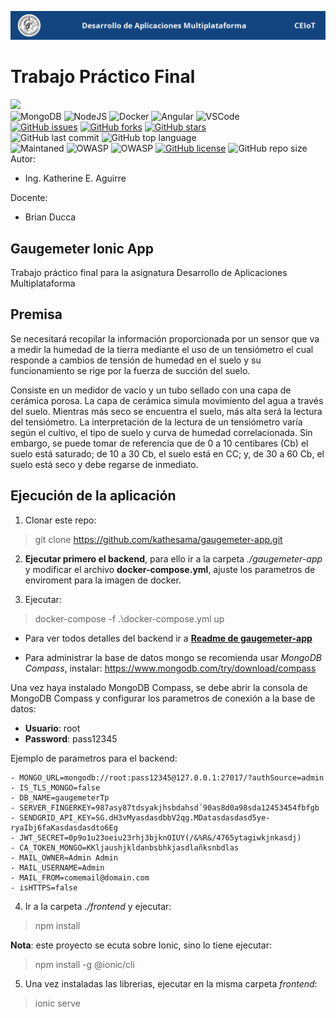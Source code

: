 ![header](assets/header.png)

# Trabajo Práctico Final
<link rel="stylesheet" href="https://use.fontawesome.com/releases/v5.15.2/css/all.css" integrity="sha384-vSIIfh2YWi9wW0r9iZe7RJPrKwp6bG+s9QZMoITbCckVJqGCCRhc+ccxNcdpHuYu" crossorigin="anonymous">

[<img src="https://img.shields.io/badge/Linkedin-kathesama-blue?style=for-the-badge&logo=linkedin">](https://www.linkedin.com/in/kathesama)
<br>
![MongoDB](https://img.shields.io/badge/MongoDB-4EA94B?style=for-the-badge&logo=mongodb&logoColor=white)
![NodeJS](https://img.shields.io/badge/Node.js-43853D?style=for-the-badge&logo=node.js&logoColor=white)
![Docker](https://img.shields.io/badge/Docker-blue?style=for-the-badge&logo=docker&logoColor=white)
![Angular](https://img.shields.io/badge/Angular-DD0031?style=for-the-badge&logo=angular&logoColor=white)
![VSCode](https://img.shields.io/badge/Made%20for-VSCode-1f425f.svg?style=for-the-badge)
<br>
[![GitHub issues](https://img.shields.io/github/issues/kathesama/gaugemeter-app?style=plastic)](https://github.com/kathesama/gaugemeter-app/issues)
[![GitHub forks](https://img.shields.io/github/forks/kathesama/gaugemeter-app?style=plastic)](https://github.com/kathesama/gaugemeter-app/network)
[![GitHub stars](https://img.shields.io/github/stars/kathesama/gaugemeter-app?style=plastic)](https://github.com/kathesama/gaugemeter-app/stargazers)
<br>
![GitHub last commit](https://img.shields.io/github/last-commit/kathesama/gaugemeter-app?color=red&style=plastic)
![GitHub top language](https://img.shields.io/github/languages/top/kathesama/gaugemeter-app?style=plastic)
<br>
![Maintaned](https://img.shields.io/badge/Maintained%3F-yes-green.svg?style=plastic)
![OWASP](https://img.shields.io/badge/OWASP%3F-yes-green.svg?style=plastic)
![OWASP](https://img.shields.io/badge/CleanCode%3F-yes-green.svg?style=plastic)
[![GitHub license](https://img.shields.io/github/license/kathesama/gaugemeter-app?style=plastic)](https://github.com/kathesama/gaugemeter-app/blob/main/LICENSE)
![GitHub repo size](https://img.shields.io/github/repo-size/kathesama/gaugemeter-app?style=plastic)
<br>
Autor:

* Ing. Katherine E. Aguirre

Docente:

* Brian Ducca

## Gaugemeter Ionic App
Trabajo práctico final para la asignatura Desarrollo de Aplicaciones Multiplataforma

## Premisa
Se necesitará recopilar la información proporcionada por un sensor que va a medir la
humedad de la tierra mediante el uso de un tensiómetro el cual responde a cambios de
tensión de humedad en el suelo y su funcionamiento se rige por la fuerza de succión del
suelo. 

Consiste en un medidor de vacío y un tubo sellado con una capa de cerámica porosa.
La capa de cerámica simula movimiento del agua a través del suelo. Mientras más seco se
encuentra el suelo, más alta será la lectura del tensiómetro. La interpretación de la lectura de un tensiómetro varía según el cultivo, el tipo de suelo y curva de humedad
correlacionada. Sin embargo, se puede tomar de referencia que de 0 a 10 centibares (Cb) el
suelo está saturado; de 10 a 30 Cb, el suelo está en CC; y, de 30 a 60 Cb, el suelo está
seco y debe regarse de inmediato.

## Ejecución de la aplicación
1. Clonar este repo:
> git clone https://github.com/kathesama/gaugemeter-app.git

2. **Ejecutar primero el backend**, para ello ir a la carpeta *./gaugemeter-app* y modificar el archivo **docker-compose.yml**, ajuste los parametros de enviroment para la imagen de docker.

3. Ejecutar:
> docker-compose -f .\docker-compose.yml up

* Para ver todos detalles del backend ir a **[Readme de gaugemeter-app](https://github.com/kathesama/gaugemeter-app/blob/main/README.md)**

* Para administrar la base de datos mongo se recomienda usar *MongoDB Compass*, instalar: https://www.mongodb.com/try/download/compass

Una vez haya instalado MongoDB Compass, se debe abrir la consola de MongoDB Compass y configurar los parametros de conexión a la base de datos:<br>
* **Usuario**: root
* **Password**: pass12345

Ejemplo de parametros para el backend:<br>
```
- MONGO_URL=mongodb://root:pass12345@127.0.0.1:27017/?authSource=admin
- IS_TLS_MONGO=false
- DB_NAME=gaugemeterTp
- SERVER_FINGERKEY=987asy87tdsyakjhsbdahsd´90as8d0a98sda12453454fbfgb
- SENDGRID_API_KEY=SG.dH3vMyasdasdbbV2qg.MDatasdasdasd5ye-ryaIbj6faKasdasdasdto6Eg
- JWT_SECRET=0p9o1u23oeiu23rhj3bjknOIUY(/&%R&/4765ytagiwkjnkasdj)
- CA_TOKEN_MONGO=KKljaushjkldanbsbhkjasdlañksnbdlas
- MAIL_OWNER=Admin Admin
- MAIL_USERNAME=Admin
- MAIL_FROM=comemail@domain.com
- isHTTPS=false
```

4. Ir a la carpeta *./frontend* y ejecutar:<br>
> npm install

**Nota**: este proyecto se ecuta sobre Ionic, sino lo tiene ejecutar:
> npm install -g @ionic/cli

5. Una vez instaladas las librerias, ejecutar en la misma carpeta *frontend*:<br>
> ionic serve


